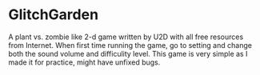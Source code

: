 # GlitchGarden
A plant vs. zombie like 2-d game written by U2D with all free resources from Internet.
When first time running the game, go to setting and change both the sound volume and difficulity level. This game is very simple as I made it for practice, might have unfixed bugs.
